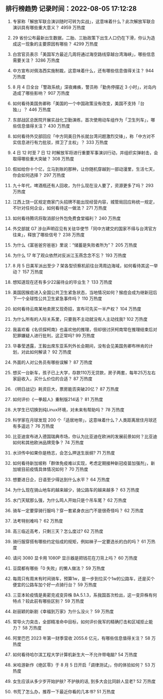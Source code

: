 
## 排行榜趋势 记录时间：2022-08-05 17:12:28
  
  1. 专家称「解放军联合演训随时可转为实战」，这意味着什么？此次解放军联合演训具有哪些重大意义？ 4959 万热度
    
  2. 29 省份公布最新出生数据，二胎、三胎政策下出生人口仍在下滑，你认为造成这一现象的主要原因有哪些？ 4299 万热度
    
  3. 白宫官员表示「美国军方最近几周将通过海空路线穿越台湾海峡」，哪些信息需要关注？ 3286 万热度
    
  4. 中方宣布对佩洛西实施制裁，这意味着什么，还有哪些信息值得关注？ 944 万热度
    
  5. 8 月 4 日全台「警政系统」深夜瘫痪，警员称「勤务停摆近 3 小时」，对岛内造成了哪些影响？ 907 万热度
    
  6. 如何看待美国务卿称「美国的一个中国政策没有改变，美国不支持『台独』」？ 446 万热度
    
  7. 东部战区总医院开展实战化卫勤演练，首次使用动车组作为「卫生列车」，哪些信息值得关注？ 430 万热度
    
  8. 如何看待外交部回应「中方同美日外长就台湾问题激烈交锋」，称「中方对不实信息进行有力批驳，捍卫了主权」？ 333 万热度
    
  9. 4 日 12 时至 7 日 12 时解放军将进行重要军事演训行动，并组织实弹射击，会取得哪些重大突破？ 308 万热度
    
  10. 假如给你十个亿，立马到账的那种，让你随机穿越到一部动漫里，生活七天，你会如何选择？ 297 万热度
    
  11. 九十年代，啤酒瓶还有人回收，为什么现在没人要了，资源更多了吗？ 293 万热度
    
  12. 江西上饶一区规定商家门头招牌不能出现经营内容，城管局回应称统一规定，不针对任何企业，如何看待这一做法？ 271 万热度
    
  13. 如何看待腾讯将取消部分外包免费食堂福利？ 240 万热度
    
  14. 外交部就 G7 涉台声明召见有关驻华使节「同中方建交的国家不得与台湾官方往来」，释放了哪些信号？ 238 万热度
    
  15. 为什么《富爸爸穷爸爸》里说：“储蓄是失败者所为”？ 205 万热度
    
  16. 为什么 17 年了观众依然对反派江玉燕念念不忘？ 193 万热度
    
  17. 8 月 5 日美军派出至少 7 架各型侦察机前往台湾周边海域，如何看待其这一举动？ 157 万热度
    
  18. 想知道现在还有多少22届待业的毕业生？ 133 万热度
    
  19. 美国因猴痘进入全国公共卫生紧急状态，当地情况如何？猴痘会成为继新冠后下一个全球性公共卫生紧急事件吗？ 110 万热度
    
  20. 如何看待云南某地卖房又现奇招，宣布可先买一半产权？ 104 万热度
    
  21. 为什么所有的人际关系里，只要我不主动就没有人主动找我? 102 万热度
    
  22. 我喜欢看《名侦探柯南》也喜欢他的推理，但却很讨厌柯南常在推理结束后对犯罪嫌疑人进行批判，这正常吗? 99 万热度
    
  23. 华春莹透露，王毅出席东亚系列外长会期间，没有会见美国务卿布林肯的计划，对此如何解读？ 92 万热度
    
  24. 外面的人对公务员有哪些误解？ 87 万热度
    
  25. 想买一台新车，孩子已上大学，存款110万无贷款，房子两套，每年25万左右家庭收入，买什么价位的合适？ 87 万热度
    
  26. 《明日战记》耗资巨大，票房能否突破20亿？ 87 万热度
    
  27. 如何评价《一拳超人》重制版214话？ 81 万热度
    
  28. 大学生已切换到纯Linux环境，对未来有帮助吗？ 78 万热度
    
  29. 科学家在月球发现 200 个「适居地带」，这意味着什么？人类距离居住月球还有多遥远？ 76 万热度
    
  30. 比亚迪宣布进入德国瑞典市场，你认为比亚迪在欧洲的发展前景如何？比亚迪如何和其他欧洲品牌竞争？ 74 万热度
    
  31. 水浒传中如果你是杨志，会怎么押送生辰纲? 71 万热度
    
  32. 如何看待新加坡称「群体免疫难以实现，考虑定期接种新冠疫苗加强剂」，新加坡目前疫情具体情况如何？ 70 万热度
    
  33. 想要进日企，日语至少得达到什么水平？ 64 万热度
    
  34. 为什么现在骑山地车的越来越少，骑公路车的越来越多？ 63 万热度
    
  35. 水门天赋那么强，为什么鸣人开始只是个吊车尾？ 62 万热度
    
  36. 骑车一定要穿骑行服吗？穿一套紧身衣出门不是很奇怪吗？ 62 万热度
    
  37. 法考特别难吗？ 62 万热度
    
  38. 高三临近高考，只剩三天？怎么度过? 62 万热度
    
  39. 骑行服穿搭有哪些约定俗成的规矩，例如袜子一定要选长的白的吗？ 61 万热度
    
  40. 请问 3080 显卡用 1080P 显示器是把钱花在刀背上吗？ 60 万热度
    
  41. 豆腐都有哪些「0 失败」的懒人做法？ 59 万热度
    
  42. 每周只有周末有时间骑车，预算1w，是一步到位买个1w的公路车，还是买个便宜的公路车加个好一点骑行台？ 59 万热度
    
  43. 三亚本轮疫情是奥密克戎变异株 BA.5.1.3，系我国首次检出，这一变异株有何特点？较此前有哪些区别？ 59 万热度
    
  44. 赵丽颖的新剧《幸福到万家》为什么没火？ 59 万热度
    
  45. 常导火力突击，全部精准命中目标，如何评价我军的精确打击和区域拒止能力？ 58 万热度
    
  46. 阿里巴巴 2023 年第一财季营收 2055.6 亿元，有哪些信息值得关注？ 58 万热度
    
  47. 如何看待哈尔滨工程大学计算机新生大一不允许带电脑? 54 万热度
    
  48. 米哈游新作《绝区零》于 8 月 5 日开启「调律测试」，你的体验如何？ 53 万热度
    
  49. 女生应该从多少岁开始护肤? 不护肤的话, 到多大会比同龄人显老? 52 万热度
    
  50. 书荒了怎么办，推荐一下最近你看的几本书? 51 万热度
    